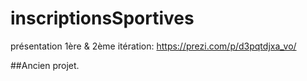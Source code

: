 # inscriptionsSportives
 présentation 1ère & 2ème itération: https://prezi.com/p/d3pqtdjxa_vo/

##Ancien projet.